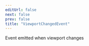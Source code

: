 ```yaml
---
editUrl: false
next: false
prev: false
title: "ViewportChangedEvent"
---
```


Event emitted when viewport changes
